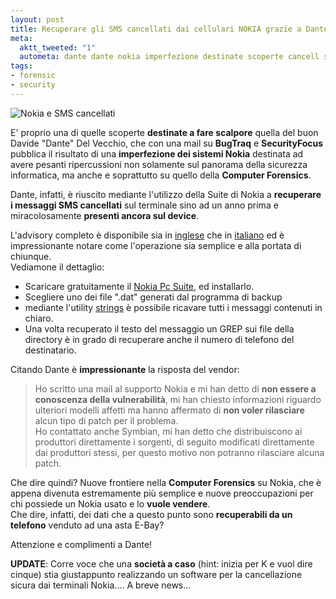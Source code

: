 ```yaml
--- 
layout: post
title: Recuperare gli SMS cancellati dai cellulari NOKIA grazie a Dante
meta: 
  aktt_tweeted: "1"
  autometa: dante dante nokia imperfezione destinate scoperte cancell securityfocus
tags: 
- forensic
- security
---
```

![Nokia e SMS cancellati](http://www.lastknight.com/download//20070516_nokia.gif)

E' proprio una di quelle scoperte **destinate a fare scalpore** quella del buon Davide "Dante" Del Vecchio, che con una mail su **BugTraq** e **SecurityFocus** pubblica il risultato di una **imperfezione dei sistemi Nokia** destinata ad avere pesanti ripercussioni non solamente sul panorama della sicurezza informatica, ma anche e soprattutto su quello della **Computer Forensics**.  
  
Dante, infatti, è riuscito mediante l'utilizzo della Suite di Nokia a **recuperare i messaggi SMS cancellati** sul terminale sino ad un anno prima e miracolosamente **presenti ancora sul device**.  
  <!--more-->
L'advisory completo è disponibile sia in [inglese](http://www.alighieri.org/advisories/retrieving_deleted_sms.txt) che in [italiano](http://www.alighieri.org/advisories/recuperare_sms_cancellati.txt) ed è impressionante notare come l'operazione sia semplice e alla portata di chiunque.  
Vediamone il dettaglio:  
  
*  Scaricare gratuitamente il [Nokia Pc Suite](http://www.nokia.com/pcsuite), ed installarlo.
*  Scegliere uno dei file ".dat" generati dal programma di backup
*  mediante l'utility [strings](http://www.microsoft.com/technet/sysinternals/Miscellaneous/Strings.mspx)  è possibile ricavare tutti i messaggi contenuti in chiaro.
*  Una volta recuperato il testo del messaggio un GREP sui file della directory è in grado di recuperare anche il numero di telefono del destinatario.  
  
Citando Dante è **impressionante** la risposta del vendor:

> Ho scritto una mail al supporto Nokia e mi han detto di **non essere
a conoscenza della vulnerabilità**, mi han chiesto informazioni riguardo
ulteriori modelli affetti ma hanno affermato di **non voler rilasciare**
alcun tipo di patch per il problema.  
> Ho contattato anche Symbian, mi han detto che distribuiscono ai produttori
direttamente i sorgenti, di seguito modificati direttamente dai produttori
stessi, per questo motivo non potranno rilasciare alcuna patch.  
  
Che dire quindi? Nuove frontiere nella **Computer Forensics** su Nokia, che è appena divenuta estremamente più semplice e nuove preoccupazioni per chi possiede un Nokia usato e lo **vuole vendere**.  
Che dire, infatti, dei dati che a questo punto sono **recuperabili da un telefono** venduto ad una asta E-Bay?  
  
Attenzione e complimenti a Dante!  
  
**UPDATE**: Corre voce che una **società a caso** (hint: inizia per K e vuol dire cinque) stia giustappunto realizzando un software per la cancellazione sicura dai terminali Nokia.... A breve news... 
